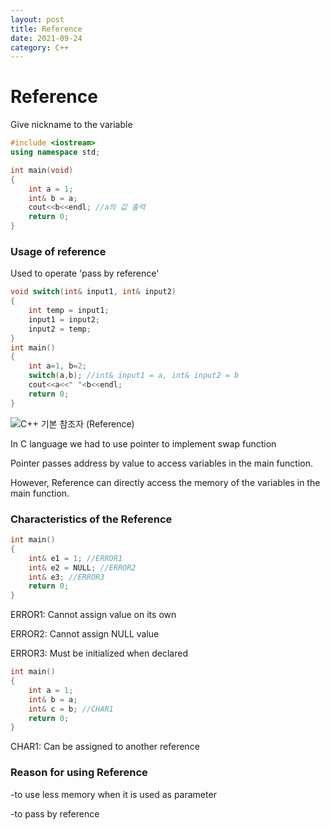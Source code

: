 ```yaml
---
layout: post
title: Reference
date: 2021-09-24
category: C++
---
```

# Reference

Give nickname to the variable

```cpp
#include <iostream>
using namespace std;

int main(void)
{
    int a = 1;
    int& b = a;
    cout<<b<<endl; //a의 값 출력
    return 0;
}
```



### Usage of reference

Used to operate 'pass by reference'

```c++
void switch(int& input1, int& input2)
{
    int temp = input1;
    input1 = input2;
    input2 = temp;
}
int main()
{
    int a=1, b=2;
    switch(a,b); //int& input1 = a, int& input2 = b
    cout<<a<<" "<b<<endl;
    return 0;
}
```

![C++ 기본 참조자 (Reference)](https://img1.daumcdn.net/thumb/R800x0/?scode=mtistory2&fname=https%3A%2F%2Ft1.daumcdn.net%2Fcfile%2Ftistory%2F996BDC4C5A59E1C71A)

In C language we had to use pointer to implement swap function

Pointer passes address by value to access variables in the main function.

However, Reference can directly access the memory of the variables in the main function.



### Characteristics of the Reference

```c++
int main()
{
    int& e1 = 1; //ERROR1
    int& e2 = NULL; //ERROR2
    int& e3; //ERROR3
    return 0;
}
```

ERROR1: Cannot assign value on its own

ERROR2: Cannot assign NULL value

ERROR3: Must be initialized when declared



```c++
int main()
{
    int a = 1;
    int& b = a;
    int& c = b; //CHAR1
    return 0;
}
```

CHAR1: Can be assigned to another reference



### Reason for using Reference

-to use less memory when it is used as parameter

-to pass by reference
